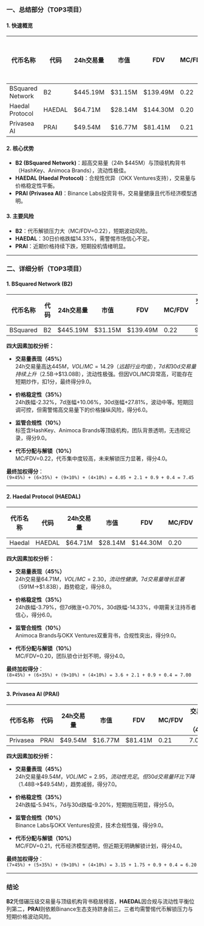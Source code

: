 ### 一、总结部分（TOP3项目）

#### 1. 快速概览
| 代币名称         | 代码  | 24h交易量    | 市值       | FDV        | MC/FDV | 总评分（1-10分） |
|-------------------|-------|--------------|------------|------------|--------|------------------|
| BSquared Network  | B2    | $445.19M     | $31.15M    | $139.49M   | 0.22   | 7.45             |
| Haedal Protocol   | HAEDAL| $64.71M      | $28.14M    | $144.30M   | 0.20   | 7.00             |
| Privasea AI       | PRAI  | $49.54M      | $16.77M    | $81.41M    | 0.21   | 6.20             |

#### 2. 核心优势
- **B2 (BSquared Network)**：超高交易量（24h $445M）与顶级机构背书（HashKey、Animoca Brands），流动性极佳。
- **HAEDAL (Haedal Protocol)**：合规性优异（OKX Ventures支持），交易量与价格稳定性平衡。
- **PRAI (Privasea AI)**：Binance Labs投资背书，交易量健康且代币经济模型透明。

#### 3. 主要风险
- **B2**：代币解锁压力大（MC/FDV=0.22），短期波动风险。
- **HAEDAL**：30日价格跌幅14.33%，需警惕市场信心不足。
- **PRAI**：近期价格持续下跌，短期投机情绪明显。

---

### 二、详细分析（TOP3项目）

#### 1. **BSquared Network (B2)**
| 代币名称 | 代码 | 24h交易量 | 市值    | FDV     | MC/FDV | 交易量得分（45%） | 价格稳定性得分（35%） | 合规性得分（10%） | 代币分配得分（10%） | 总评分 |
|----------|------|-----------|---------|---------|--------|-------------------|-----------------------|-------------------|---------------------|--------|
| BSquared | B2   | $445.19M  | $31.15M | $139.49M| 0.22   | 9.0               | 6.0                   | 9.0               | 4.0                 | 7.45   |

**四大因素加权分析：**
- **交易量表现（45%）**  
  24h交易量高达$445M，VOL/MC=14.29（远超行业均值），7d和30d交易量持续上升（$2.5B→$13.08B），流动性极强。但因VOL/MC异常高，可能存在短期炒作，扣1分，最终得分9.0。
  
- **价格稳定性（35%）**  
  24h跌幅-2.32%，7d涨幅+10.06%，30d涨幅+27.81%，波动中等。短期回调可控，但需警惕高交易量下的价格操纵风险，得分6.0。

- **监管合规性（10%）**  
  标签含HashKey、Animoca Brands等顶级机构，团队背景透明，无违规记录，得分9.0。

- **代币分配与解锁（10%）**  
  MC/FDV=0.22，代币集中度较高，未来解锁压力显著，得分4.0。

**最终加权得分**：  
`(9×45%) + (6×35%) + (9×10%) + (4×10%) = 4.05 + 2.1 + 0.9 + 0.4 = 7.45`

---

#### 2. **Haedal Protocol (HAEDAL)**
| 代币名称 | 代码   | 24h交易量 | 市值    | FDV     | MC/FDV | 交易量得分（45%） | 价格稳定性得分（35%） | 合规性得分（10%） | 代币分配得分（10%） | 总评分 |
|----------|--------|-----------|---------|---------|--------|-------------------|-----------------------|-------------------|---------------------|--------|
| Haedal   | HAEDAL | $64.71M   | $28.14M | $144.30M| 0.20   | 8.0               | 6.0                   | 9.0               | 4.0                 | 7.00   |

**四大因素加权分析：**
- **交易量表现（45%）**  
  24h交易量$64.71M，VOL/MC=2.30，流动性健康。7d交易量增长显著（$591M→$1.83B），趋势稳定，得分8.0。

- **价格稳定性（35%）**  
  24h跌幅-3.79%，但7d微涨+0.70%，30d跌幅-14.33%，中期需关注持币者信心，得分6.0。

- **监管合规性（10%）**  
  Animoca Brands与OKX Ventures双重背书，合规性突出，得分9.0。

- **代币分配与解锁（10%）**  
  MC/FDV=0.20，团队锁仓计划不明，得分4.0。

**最终加权得分**：  
`(8×45%) + (6×35%) + (9×10%) + (4×10%) = 3.6 + 2.1 + 0.9 + 0.4 = 7.00`

---

#### 3. **Privasea AI (PRAI)**
| 代币名称 | 代码 | 24h交易量 | 市值    | FDV    | MC/FDV | 交易量得分（45%） | 价格稳定性得分（35%） | 合规性得分（10%） | 代币分配得分（10%） | 总评分 |
|----------|------|-----------|---------|--------|--------|-------------------|-----------------------|-------------------|---------------------|--------|
| Privasea | PRAI | $49.54M   | $16.77M | $81.41M| 0.21   | 7.0               | 5.0                   | 9.0               | 4.0                 | 6.20   |

**四大因素加权分析：**
- **交易量表现（45%）**  
  24h交易量$49.54M，VOL/MC=2.95，流动性充足。但30d交易量环比下降（$1.48B→$49.54M），趋势减弱，得分7.0。

- **价格稳定性（35%）**  
  24h跌幅-5.94%，7d与30d跌幅-9.20%，短期抛压明显，得分5.0。

- **监管合规性（10%）**  
  Binance Labs与OKX Ventures投资，技术合规性强，得分9.0。

- **代币分配与解锁（10%）**  
  MC/FDV=0.21，代币经济模型透明，但近期无明确解锁计划，得分4.0。

**最终加权得分**：  
`(7×45%) + (5×35%) + (9×10%) + (4×10%) = 3.15 + 1.75 + 0.9 + 0.4 = 6.20`

---

### 结论
**B2**凭借碾压级交易量与顶级机构背书稳居榜首，**HAEDAL**因合规与流动性平衡位列第二，**PRAI**则依赖Binance生态支持跻身前三。三者均需警惕代币解锁压力与短期价格波动风险。